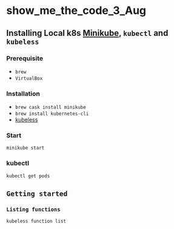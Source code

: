 # show_me_the_code_3_Aug

## Installing Local k8s [Minikube](https://github.com/kubernetes/minikube),  `kubectl` and `kubeless`

### Prerequisite
- `brew`
- `VirtualBox`

### Installation
- `brew cask install minikube`
- `brew install kubernetes-cli`
- [kubeless](https://github.com/kubeless/kubeless/releases)

### Start 
```
minikube start
```

### kubectl
```
kubectl get pods
```

## `Getting started`

### `Listing functions`

```
kubeless function list
```

